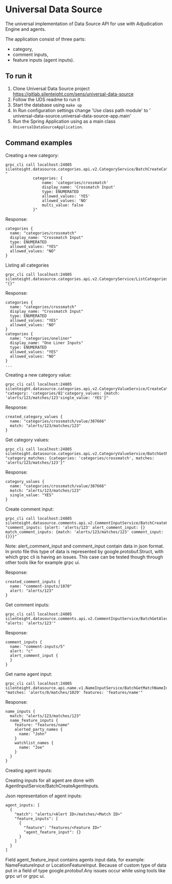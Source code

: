 # Universal Data Source

The universal implementation of Data Source API for use with Adjudication Engine and agents.

The application consist of three parts:

- category,
- comment inputs,
- feature inputs (agent inputs).

## To run it

1. Clone Universal Data Source project https://gitlab.silenteight.com/sens/universal-data-source
2. Follow the UDS readme to run it
3. Start the database using `make up`
4. In Run configuration settings change 'Use class path module' to '
   universal-data-source.universal-data-source-app.main'
5. Run the Spring Application using as a main class `UniversalDataSourceApplication`.

## Command examples

Creating a new category:

```
grpc_cli call localhost:24805 silenteight.datasource.categories.api.v2.CategoryService/BatchCreateCategories "
            categories: {
                name: 'categories/crossmatch'
                display_name: 'Crossmatch Input'
                type: ENUMERATED
                allowed_values: 'YES'
                allowed_values: 'NO'
                multi_value: false
            }"
```
Response:
```
categories {
  name: "categories/crossmatch"
  display_name: "Crossmatch Input"
  type: ENUMERATED
  allowed_values: "YES"
  allowed_values: "NO"
}
```
Listing all categories

```
grpc_cli call localhost:24805 silenteight.datasource.categories.api.v2.CategoryService/ListCategories "{}"
```

Response:
```
categories {
  name: "categories/crossmatch"
  display_name: "Crossmatch Input"
  type: ENUMERATED
  allowed_values: "YES"
  allowed_values: "NO"
}
categories {
  name: "categories/oneliner"
  display_name: "One Liner Inputs"
  type: ENUMERATED
  allowed_values: "YES"
  allowed_values: "NO"
}
...

```

Creating a new category value:

```
grpc_cli call localhost:24805 silenteight.datasource.categories.api.v2.CategoryValueService/CreateCategoryValues "category: 'categories/82'category_values: {match: 'alerts/123/matches/123'single_value: 'YES'}"
```
Response:
```
created_category_values {
  name: "categories/crossmatch/value/387666"
  match: "alerts/123/matches/123"
}
```

Get category values:

```
grpc_cli call localhost:24805 silenteight.datasource.categories.api.v2.CategoryValueService/BatchGetMatchesCategoryValues "category_matches: {categories: 'categories/crossmatch', matches: 'alerts/123/matches/123'}"
```

Response:
```
category_values {
  name: "categories/crossmatch/value/387666"
  match: "alerts/123/matches/123"
  single_value: "YES"
}
```

Create comment input:

```
grpc_cli call localhost:24805 silenteight.datasource.comments.api.v2.CommentInputService/BatchCreateCommentInput "comment_inputs: {alert: 'alerts/123' alert_comment_input: {} match_comment_inputs: {match: 'alerts/123/matches/123' comment_input: {}}}"
```
Note: alert_comment_input and comment_input contain data in json format. In proto file this type
of data is represented by google.protobuf.Struct, with which grpc cli is having an issues.
This case can be tested though through other tools like for example grpc ui.

Response:
```
created_comment_inputs {
  name: "comment-inputs/1070"
  alert: "alerts/123"
}
```

Get comment inputs:

```
grpc_cli call localhost:24805 silenteight.datasource.comments.api.v2.CommentInputService/BatchGetAlertsCommentInputs "alerts: 'alerts/123'"
```

Response:
```
comment_inputs {
  name: "comment-inputs/5"
  alert: "c"
  alert_comment_input {
  }
}
```

Get name agent input:

```
grpc_cli call localhost:24805 silenteight.datasource.api.name.v1.NameInputService/BatchGetMatchNameInputs "matches: 'alerts/0/matches/1029' features: 'features/name'"
```

Response:
```
name_inputs {
  match: "alerts/123/matches/123"
  name_feature_inputs {
    feature: "features/name"
    alerted_party_names {
      name: "John"
    }
    watchlist_names {
      name: "Joe"
    }
  }
}
```

Creating agent inputs:

Creating inputs for all agent are done with AgentInputService/BatchCreateAgentInputs.

Json representation of agent inputs:
```
agent_inputs: [
  {
    "match": "alerts/<Alert ID>/matches/<Match ID>"
    "feature_inputs": [
      {
        "feature": "features/<Feature ID>"
        "agent_feature_input": {}
      }
    ]
  }
]
```
Field agent_feature_input contains agents input data, for example: NameFeatureInput or
LocationFeatureInput. Because of custom type of data put in a field of type google.protobuf.Any
issues occur while using tools like grpc url or grpc ui.














